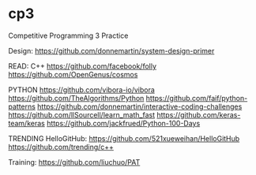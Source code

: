 # cp3
Competitive Programming 3 Practice

Design:
https://github.com/donnemartin/system-design-primer

READ:
C++
https://github.com/facebook/folly
https://github.com/OpenGenus/cosmos

PYTHON
https://github.com/vibora-io/vibora
https://github.com/TheAlgorithms/Python
https://github.com/faif/python-patterns
https://github.com/donnemartin/interactive-coding-challenges
https://github.com/llSourcell/learn_math_fast
https://github.com/keras-team/keras
https://github.com/jackfrued/Python-100-Days

TRENDING
HelloGitHub: https://github.com/521xueweihan/HelloGitHub
https://github.com/trending/c++

Training:
https://github.com/liuchuo/PAT